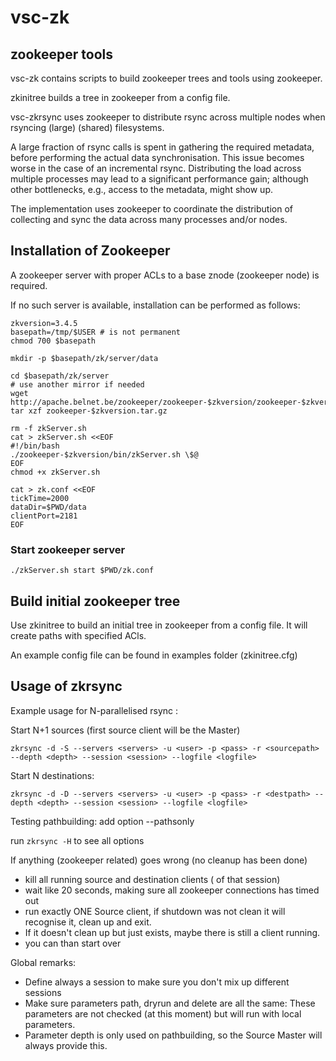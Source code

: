 vsc-zk
======

zookeeper tools
----------------
vsc-zk contains scripts to build zookeeper trees and tools using zookeeper.

zkinitree builds a tree in zookeeper from a config file.
 
vsc-zkrsync uses zookeeper to distribute rsync across multiple nodes 
when rsyncing (large) (shared) filesystems.

A large fraction of rsync calls is spent in gathering the required metadata, 
before performing the actual data synchronisation. This issue becomes worse in the case of an incremental rsync. Distributing the load across multiple processes may lead to a significant performance gain; although other bottlenecks, e.g., access to the 
metadata, might show up.

The implementation uses zookeeper to coordinate the distribution of collecting 
and sync the data across many processes and/or nodes.


Installation of Zookeeper 
--------------------------

A zookeeper server with proper ACLs to a base znode (zookeeper node) is required.

If no such server is available, installation can be performed as follows:

    zkversion=3.4.5
    basepath=/tmp/$USER # is not permanent
    chmod 700 $basepath

    mkdir -p $basepath/zk/server/data

    cd $basepath/zk/server
    # use another mirror if needed
    wget http://apache.belnet.be/zookeeper/zookeeper-$zkversion/zookeeper-$zkversion.tar.gz
    tar xzf zookeeper-$zkversion.tar.gz

    rm -f zkServer.sh
    cat > zkServer.sh <<EOF
    #!/bin/bash
    ./zookeeper-$zkversion/bin/zkServer.sh \$@
    EOF
    chmod +x zkServer.sh

    cat > zk.conf <<EOF
    tickTime=2000
    dataDir=$PWD/data
    clientPort=2181
    EOF


### Start zookeeper server
    ./zkServer.sh start $PWD/zk.conf 



Build initial zookeeper tree
-----------------------------
Use zkinitree to build an initial tree in zookeeper from a config file.
It will create paths with specified ACls.

An example config file can be found in examples folder (zkinitree.cfg) 


Usage of zkrsync
-----------------
Example usage for N-parallelised rsync :

Start N+1 sources (first source client will be the Master)
    
    zkrsync -d -S --servers <servers> -u <user> -p <pass> -r <sourcepath> --depth <depth> --session <session> --logfile <logfile>

Start N destinations:
    
    zkrsync -d -D --servers <servers> -u <user> -p <pass> -r <destpath> --depth <depth> --session <session> --logfile <logfile>

Testing pathbuilding: add option --pathsonly

run `zkrsync -H` to see all options

If anything (zookeeper related) goes wrong (no cleanup has been done)

 - kill all running source and destination clients ( of that session)
 - wait like 20 seconds, making sure all zookeeper connections has timed out
 - run exactly ONE Source client, if shutdown was not clean it will recognise it, clean up and exit.
 - If it doesn't clean up but just exists, maybe there is still a client running.
 - you can than start over

Global remarks:

 - Define always a session to make sure you don't mix up different sessions
 - Make sure parameters path, dryrun and delete are all the same: These parameters are not checked (at this moment) but will run with local parameters.
 - Parameter depth is only used on pathbuilding, so the Source Master will always provide this.



